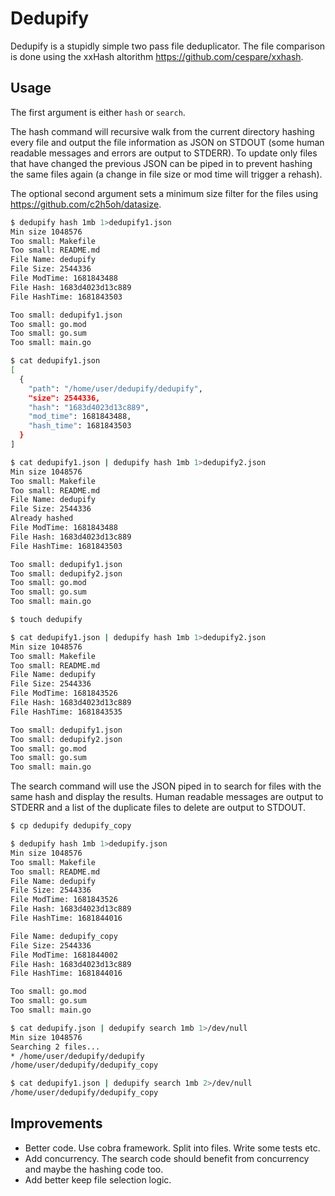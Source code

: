 # Dedupify

Dedupify is a stupidly simple two pass file deduplicator. The file comparison
is done using the xxHash altorithm https://github.com/cespare/xxhash.

## Usage

The first argument is either `hash` or `search`.

The hash command will recursive walk from the current directory hashing every
file and output the file information as JSON on STDOUT (some human readable
messages and errors are output to STDERR). To update only files that have
changed the previous JSON can be piped in to prevent hashing the same files
again (a change in file size or mod time will trigger a rehash).

The optional second argument sets a minimum size filter for the files using
https://github.com/c2h5oh/datasize.

```sh
$ dedupify hash 1mb 1>dedupify1.json
Min size 1048576
Too small: Makefile
Too small: README.md
File Name: dedupify
File Size: 2544336
File ModTime: 1681843488
File Hash: 1683d4023d13c889
File HashTime: 1681843503

Too small: dedupify1.json
Too small: go.mod
Too small: go.sum
Too small: main.go

$ cat dedupify1.json
[
  {
    "path": "/home/user/dedupify/dedupify",
    "size": 2544336,
    "hash": "1683d4023d13c889",
    "mod_time": 1681843488,
    "hash_time": 1681843503
  }
]

$ cat dedupify1.json | dedupify hash 1mb 1>dedupify2.json
Min size 1048576
Too small: Makefile
Too small: README.md
File Name: dedupify
File Size: 2544336
Already hashed
File ModTime: 1681843488
File Hash: 1683d4023d13c889
File HashTime: 1681843503

Too small: dedupify1.json
Too small: dedupify2.json
Too small: go.mod
Too small: go.sum
Too small: main.go

$ touch dedupify

$ cat dedupify1.json | dedupify hash 1mb 1>dedupify2.json
Min size 1048576
Too small: Makefile
Too small: README.md
File Name: dedupify
File Size: 2544336
File ModTime: 1681843526
File Hash: 1683d4023d13c889
File HashTime: 1681843535

Too small: dedupify1.json
Too small: dedupify2.json
Too small: go.mod
Too small: go.sum
Too small: main.go
```

The search command will use the JSON piped in to search for files with the same
hash and display the results. Human readable messages are output to STDERR and a
list of the duplicate files to delete are output to STDOUT.

```sh
$ cp dedupify dedupify_copy

$ dedupify hash 1mb 1>dedupify.json
Min size 1048576
Too small: Makefile
Too small: README.md
File Name: dedupify
File Size: 2544336
File ModTime: 1681843526
File Hash: 1683d4023d13c889
File HashTime: 1681844016

File Name: dedupify_copy
File Size: 2544336
File ModTime: 1681844002
File Hash: 1683d4023d13c889
File HashTime: 1681844016

Too small: go.mod
Too small: go.sum
Too small: main.go

$ cat dedupify.json | dedupify search 1mb 1>/dev/null
Min size 1048576
Searching 2 files...
* /home/user/dedupify/dedupify
/home/user/dedupify/dedupify_copy

$ cat dedupify1.json | dedupify search 1mb 2>/dev/null
/home/user/dedupify/dedupify_copy
```

## Improvements

* Better code. Use cobra framework. Split into files. Write some tests etc.
* Add concurrency. The search code should benefit from concurrency and
  maybe the hashing code too.
* Add better keep file selection logic.
